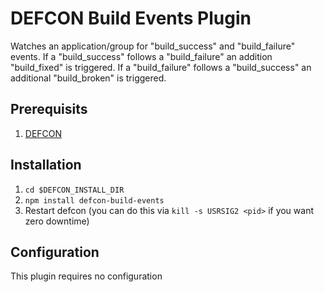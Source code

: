 # DEFCON Build Events Plugin

Watches an application/group for "build_success" and "build_failure" events.
If a "build_success" follows a "build_failure" an addition "build_fixed" is triggered.
If a "build_failure" follows a "build_success" an additional "build_broken" is triggered.

## Prerequisits
1. [DEFCON](http://github.com/acuminous/defcon)

## Installation
1. ```cd $DEFCON_INSTALL_DIR```
2. ```npm install defcon-build-events```
3. Restart defcon (you can do this via ```kill -s USRSIG2 <pid>``` if you want zero downtime)

## Configuration
This plugin requires no configuration
